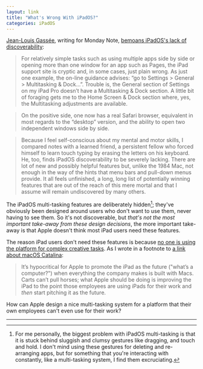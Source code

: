 ```yaml
---
layout: link
title: "What's Wrong With iPadOS?"
categories: iPadOS
---
```


[Jean-Louis Gassée](https://twitter.com/gassee), writing for Monday Note, [bemoans iPadOS's lack of discoverability](https://mondaynote.com/ipados-discoverability-trouble-488d2d40ee1):

> For relatively simple tasks such as using multiple apps side by side or opening more than one window for an app such as Pages, the iPad support site is cryptic and, in some cases, just plain wrong. As just one example, the on-line guidance advises: “go to Settings > General > Multitasking & Dock…”. Trouble is, the General section of Settings on my iPad Pro doesn’t have a Multitasking & Dock section. A little bit of foraging gets me to the Home Screen & Dock section where, yes, the Multitasking adjustments are available.

> On the positive side, one now has a real Safari browser, equivalent in most regards to the “desktop” version, and the ability to open two independent windows side by side.

> Because I feel self-conscious about my mental and motor skills, I compared notes with a learned friend, a persistent fellow who forced himself to learn touch typing by erasing the letters on his keyboard. He, too, finds iPadOS discoverability to be severely lacking. There are lot of new and possibly helpful features but, unlike the 1984 Mac, not enough in the way of the hints that menu bars and pull-down menus provide. It all feels unfinished, a long, long list of potentially winning features that are out of the reach of this mere mortal and that I assume will remain undiscovered by many others.

The iPadOS multi-tasking features are deliberately hidden[^touchandholdissluggish]; they've obviously been designed around users who don't want to use them, never having to see them. So it's not discoverable, but *that's not the most important take-away from these design decisions*, the more important take-away is that Apple doesn't think most iPad users need these features.

The reason iPad users don't need these features is because [no one is using the platform for complex creative tasks](https://blog.robenkleene.com/2019/08/07/apples-app-stores-have-failed-creative-apps/). As I wrote in a footnote to [a link about macOS Catalina](https://blog.robenkleene.com/2019/10/28/catalina-is-a-hassle/):

> It’s hypocritical for Apple to promote the iPad as the future ("what’s a computer?") when everything the company makes is built with Macs. Carts can’t pull horses; what Apple should be doing is improving the iPad to the point those employees are using iPads for their work and *then* start pitching it as the future.

How can Apple design a nice multi-tasking system for a platform that their own employees can't even use for their work?

* * *

[^touchandholdissluggish]: For me personally, the biggest problem with iPadOS multi-tasking is that it is stuck behind sluggish and clumsy gestures like dragging, and touch and hold. I don't mind using these gestures for deleting and re-arranging apps, but for something that you're interacting with constantly, like a multi-tasking system, I find them excruciating.

